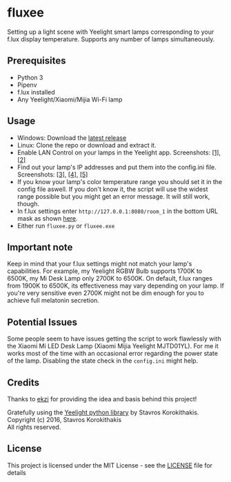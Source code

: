 # fluxee
Setting up a light scene with Yeelight smart lamps corresponding to your f.lux display temperature. Supports any number of lamps simultaneously.

## Prerequisites
- Python 3
- Pipenv
- f.lux installed
- Any Yeelight/Xiaomi/Mijia Wi-Fi lamp

## Usage
* Windows: Download the [latest release](https://github.com/davidramiro/fluxee/releases)
* Linux: Clone the repo or download and extract it.
* Enable LAN Control on your lamps in the Yeelight app. Screenshots: [[1]](https://kore.cc/fluxee/1.png), [[2]](https://kore.cc/fluxee/2.png)
* Find out your lamp's IP addresses and put them into the config.ini file. Screenshots: [[3]](https://kore.cc/fluxee/3.png), [[4]](https://kore.cc/fluxee/4.png), [[5]](https://kore.cc/fluxee/5.png)
* If you know your lamp's color temperature range you should set it in the config file aswell. If you don't know it, the script will use the widest range possible but you might get an error message. It will still work, though.
* In f.lux settings enter `http://127.0.0.1:8080/room_1` in the bottom URL mask as shown [here](https://kore.cc/fluxee/6.png).
* Either run `fluxee.py` or `fluxee.exe`

## Important note

Keep in mind that your f.lux settings might not match your lamp's capabilities. For example, my Yeelight RGBW Bulb supports 1700K to 6500K, my Mi Desk Lamp only 2700K to 6500K. On default, f.lux ranges from 1900K to 6500K, its effectiveness may vary depending on your lamp. If you're very sensitive even 2700K might not be dim enough for you to achieve full melatonin secretion.

## Potential Issues

Some people seem to have issues getting the script to work flawlessly with the Xiaomi Mi LED Desk Lamp (Xiaomi Mijia Yeelight MJTD01YL). For me it works most of the time with an occasional error regarding the power state of the lamp. Disabling the state check in the `config.ini` might help.

## Credits
Thanks to [ekzi](https://github.com/mikhail-ekzi) for providing the idea and basis behind this project!

Gratefully using the [Yeelight python library](https://github.com/skorokithakis/python-yeelight/) by Stavros Korokithakis.  
Copyright (c) 2016, Stavros Korokithakis  
All rights reserved.

## License
This project is licensed under the MIT License - see the [LICENSE](LICENSE) file for details
